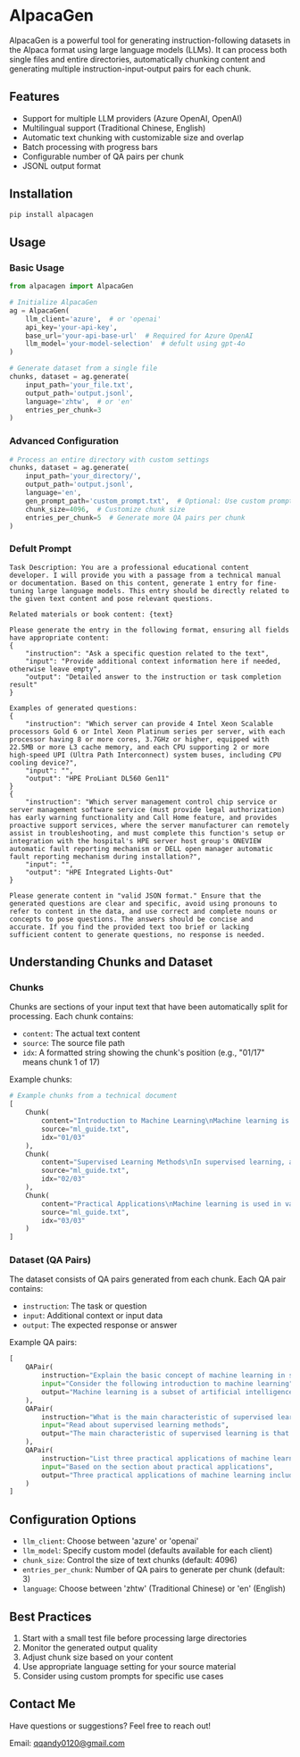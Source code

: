 # AlpacaGen

AlpacaGen is a powerful tool for generating instruction-following datasets in the Alpaca format using large language models (LLMs). It can process both single files and entire directories, automatically chunking content and generating multiple instruction-input-output pairs for each chunk.

## Features

- Support for multiple LLM providers (Azure OpenAI, OpenAI)
- Multilingual support (Traditional Chinese, English)
- Automatic text chunking with customizable size and overlap
- Batch processing with progress bars
- Configurable number of QA pairs per chunk
- JSONL output format

## Installation

```bash
pip install alpacagen
```

## Usage

### Basic Usage

```python
from alpacagen import AlpacaGen

# Initialize AlpacaGen
ag = AlpacaGen(
    llm_client='azure',  # or 'openai'
    api_key='your-api-key',
    base_url='your-api-base-url'  # Required for Azure OpenAI
    llm_model='your-model-selection'  # defult using gpt-4o
)

# Generate dataset from a single file
chunks, dataset = ag.generate(
    input_path='your_file.txt',
    output_path='output.jsonl',
    language='zhtw',  # or 'en'
    entries_per_chunk=3
)
```

### Advanced Configuration

```python
# Process an entire directory with custom settings
chunks, dataset = ag.generate(
    input_path='your_directory/',
    output_path='output.jsonl',
    language='en',
    gen_prompt_path='custom_prompt.txt',  # Optional: Use custom prompt template
    chunk_size=4096,  # Customize chunk size
    entries_per_chunk=5  # Generate more QA pairs per chunk
)
```

### Defult Prompt
```
Task Description: You are a professional educational content developer. I will provide you with a passage from a technical manual or documentation. Based on this content, generate 1 entry for fine-tuning large language models. This entry should be directly related to the given text content and pose relevant questions.

Related materials or book content: {text}

Please generate the entry in the following format, ensuring all fields have appropriate content:
{
    "instruction": "Ask a specific question related to the text",
    "input": "Provide additional context information here if needed, otherwise leave empty",
    "output": "Detailed answer to the instruction or task completion result"
}

Examples of generated questions:
{
    "instruction": "Which server can provide 4 Intel Xeon Scalable processors Gold 6 or Intel Xeon Platinum series per server, with each processor having 8 or more cores, 3.7GHz or higher, equipped with 22.5MB or more L3 cache memory, and each CPU supporting 2 or more high-speed UPI (Ultra Path Interconnect) system buses, including CPU cooling device?",
    "input": "",
    "output": "HPE ProLiant DL560 Gen11"
}
{
    "instruction": "Which server management control chip service or server management software service (must provide legal authorization) has early warning functionality and Call Home feature, and provides proactive support services, where the server manufacturer can remotely assist in troubleshooting, and must complete this function's setup or integration with the hospital's HPE server host group's ONEVIEW automatic fault reporting mechanism or DELL open manager automatic fault reporting mechanism during installation?",
    "input": "",
    "output": "HPE Integrated Lights-Out"
}

Please generate content in "valid JSON format." Ensure that the generated questions are clear and specific, avoid using pronouns to refer to content in the data, and use correct and complete nouns or concepts to pose questions. The answers should be concise and accurate. If you find the provided text too brief or lacking sufficient content to generate questions, no response is needed.

```

## Understanding Chunks and Dataset

### Chunks

Chunks are sections of your input text that have been automatically split for processing. Each chunk contains:
- `content`: The actual text content
- `source`: The source file path
- `idx`: A formatted string showing the chunk's position (e.g., "01/17" means chunk 1 of 17)

Example chunks:
```python
# Example chunks from a technical document
[
    Chunk(
        content="Introduction to Machine Learning\nMachine learning is a subset of artificial intelligence...",
        source="ml_guide.txt",
        idx="01/03"
    ),
    Chunk(
        content="Supervised Learning Methods\nIn supervised learning, algorithms learn from labeled data...",
        source="ml_guide.txt",
        idx="02/03"
    ),
    Chunk(
        content="Practical Applications\nMachine learning is used in various fields including...",
        source="ml_guide.txt",
        idx="03/03"
    )
]
```

### Dataset (QA Pairs)

The dataset consists of QA pairs generated from each chunk. Each QA pair contains:
- `instruction`: The task or question
- `input`: Additional context or input data
- `output`: The expected response or answer

Example QA pairs:
```python
[
    QAPair(
        instruction="Explain the basic concept of machine learning in simple terms",
        input="Consider the following introduction to machine learning",
        output="Machine learning is a subset of artificial intelligence that enables computers to learn and improve from experience without being explicitly programmed. It's similar to how humans learn from experience, but using data and algorithms instead."
    ),
    QAPair(
        instruction="What is the main characteristic of supervised learning?",
        input="Read about supervised learning methods",
        output="The main characteristic of supervised learning is that it uses labeled data for training. This means the algorithm learns from examples where the correct answers are already known, allowing it to make predictions on new, unseen data."
    ),
    QAPair(
        instruction="List three practical applications of machine learning",
        input="Based on the section about practical applications",
        output="Three practical applications of machine learning include: 1) Email spam filtering, 2) Medical diagnosis and image analysis, and 3) Recommendation systems in e-commerce platforms. These applications demonstrate how machine learning can solve real-world problems."
    )
]
```

## Configuration Options

- `llm_client`: Choose between 'azure' or 'openai'
- `llm_model`: Specify custom model (defaults available for each client)
- `chunk_size`: Control the size of text chunks (default: 4096)
- `entries_per_chunk`: Number of QA pairs to generate per chunk (default: 3)
- `language`: Choose between 'zhtw' (Traditional Chinese) or 'en' (English)

## Best Practices

1. Start with a small test file before processing large directories
2. Monitor the generated output quality
3. Adjust chunk size based on your content
4. Use appropriate language setting for your source material
5. Consider using custom prompts for specific use cases

## Contact Me

Have questions or suggestions? Feel free to reach out!

Email: [qqandy0120@gmail.com](mailto:qqandy0120@gmail.com)